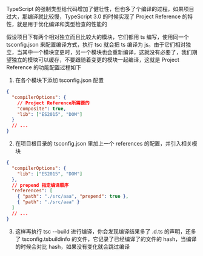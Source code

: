 TypeScript 的强制类型给代码增加了健壮性，但也多了个编译的过程，如果项目过大，那编译就比较慢，TypeScript 3.0 的时候实现了 Project Reference 的特性，就是用于优化编译和类型检查的性能的

假设项目下有两个相对独立而且比较大的模块，它们都用 ts 编写，使用同一个 tsconfig.json 来配置编译方式，执行 tsc 就会把 ts 编译为 js。由于它们相对独立，当其中一个模块变更时，另一个模块也会重新编译，这就没有必要了，我们期望独立的模块可以缓存，不要跟随着变更的模块一起编译，这就是 Project Reference 的功能配置过程如下

1. 在各个模块下添加 tsconfig.json 配置

```json
{
  "compilerOptions": {
    // Project Reference所需要的
    "composite": true,
    "lib": ["ES2015", "DOM"]
  }
  // ...
}
```

2. 在项目根目录的 tsconfig.json 里加上一个 references 的配置，并引入相关模块

```json
{
  "compilerOptions": {
    "lib": ["ES2015", "DOM"]
  },
  // prepend 指定编译顺序
  "references": [
    { "path": "./src/aaa", "prepend": true },
    { "path": "./src/aaa" }
  ]
  // ...
}
```

3. 这样再执行 tsc --build 进行编译，你会发现编译结果多了 .d.ts 的声明，还多了 tsconfig.tsbuildinfo 的文件，它记录了已经编译了的文件的 hash，当编译的时候会对比 hash，如果没有变化就会跳过编译
